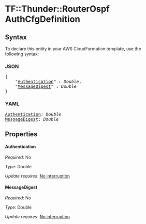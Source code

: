 # TF::Thunder::RouterOspf AuthCfgDefinition

## Syntax

To declare this entity in your AWS CloudFormation template, use the following syntax:

### JSON

<pre>
{
    "<a href="#authentication" title="Authentication">Authentication</a>" : <i>Double</i>,
    "<a href="#messagedigest" title="MessageDigest">MessageDigest</a>" : <i>Double</i>
}
</pre>

### YAML

<pre>
<a href="#authentication" title="Authentication">Authentication</a>: <i>Double</i>
<a href="#messagedigest" title="MessageDigest">MessageDigest</a>: <i>Double</i>
</pre>

## Properties

#### Authentication

_Required_: No

_Type_: Double

_Update requires_: [No interruption](https://docs.aws.amazon.com/AWSCloudFormation/latest/UserGuide/using-cfn-updating-stacks-update-behaviors.html#update-no-interrupt)

#### MessageDigest

_Required_: No

_Type_: Double

_Update requires_: [No interruption](https://docs.aws.amazon.com/AWSCloudFormation/latest/UserGuide/using-cfn-updating-stacks-update-behaviors.html#update-no-interrupt)

